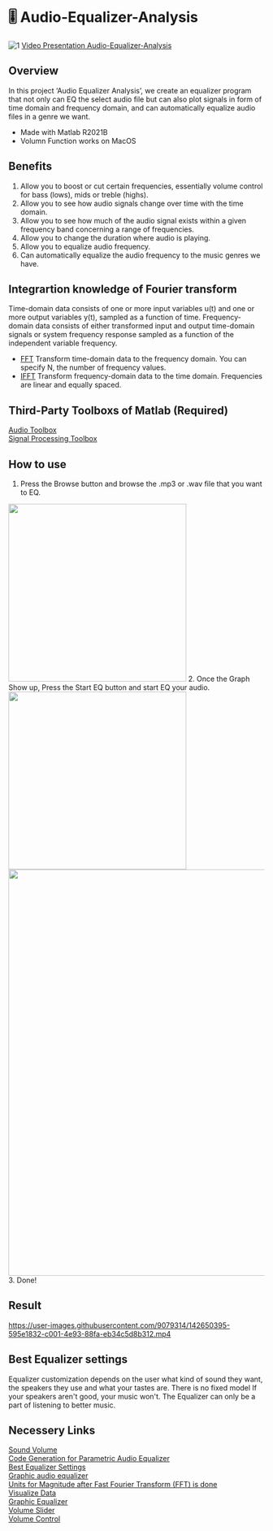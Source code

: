# 🎚 Audio-Equalizer-Analysis
![1](https://user-images.githubusercontent.com/9079314/142644686-a6af73cf-d9c2-4cb7-b6da-37374c97d51b.png)
[Video Presentation Audio-Equalizer-Analysis](https://youtu.be/38e9WlBwlhY)

## Overview
In this project ‘Audio Equalizer Analysis’, we create an equalizer program that not only can EQ the select audio file but can also plot signals in form of time domain and frequency domain, and can automatically equalize audio files in a genre we want.
- Made with Matlab R2021B
- Volumn Function works on MacOS

## Benefits
1. Allow you to boost or cut certain frequencies, essentially volume control for bass (lows), mids or treble (highs).<br/>
2. Allow you to see how audio signals change over time with the time domain.<br/>
3. Allow you to see how much of the audio signal exists within a given frequency band concerning a range of frequencies.<br/>
4. Allow you to change the duration where audio is playing.<br/>
5. Allow you to equalize audio frequency.<br/>
6. Can automatically equalize the audio frequency to the music genres we have.<br/>

## Integrartion knowledge of Fourier transform
Time-domain data consists of one or more input variables u(t) and one or more output variables y(t), sampled as a function of time. Frequency-domain data consists of either transformed input and output time-domain signals or system frequency response sampled as a function of the independent variable frequency.
- [FFT](https://www.mathworks.com/help/ident/ref/iddata.fft.html) Transform time-domain data to the frequency domain. You can specify N, the number of frequency values.
- [IFFT](https://www.mathworks.com/help/ident/ref/iddata.ifft.html) Transform frequency-domain data to the time domain. Frequencies are linear and equally spaced.

## Third-Party Toolboxs of Matlab (Required)
[Audio Toolbox](https://www.mathworks.com/products/audio.html)<br/>
[Signal Processing Toolbox](https://www.mathworks.com/products/signal.html)


## How to use 
1. Press the Browse button and browse the .mp3 or .wav file that you want to EQ.
<img src="https://user-images.githubusercontent.com/88607911/142720592-7a76f598-0156-4632-8387-b8d35eb4c5ca.png" width="350">
2. Once the Graph Show up, Press the Start EQ button and start EQ your audio. 
<img src="https://user-images.githubusercontent.com/88607911/142721103-577a9593-6440-4703-9ffa-b3f976b1f084.png" width="350">
<img src="https://user-images.githubusercontent.com/88607911/142721151-07b94240-0b63-4d90-b81d-44cc79884903.png" width="800">
3. Done!

## Result
https://user-images.githubusercontent.com/9079314/142650395-595e1832-c001-4e93-88fa-eb34c5d8b312.mp4

## Best Equalizer settings
Equalizer customization depends on the user what kind of sound they want, the speakers they use and what your tastes are. There is no fixed model
If your speakers aren't good, your music won't. The Equalizer can only be a part of listening to better music.

## Necessery Links
[Sound Volume](https://www.mathworks.com/matlabcentral/fileexchange/25584-soundvolume-set-or-get-the-system-speaker-sound-volume)<br/>
[Code Generation for Parametric Audio Equalizer](https://www.mathworks.com/help/dsp/ug/code-generation-for-parametric-audio-equalizer.html)<br/>
[Best Equalizer Settings](https://descriptive.audio/best-equalizer-settings/)<br/>
[Graphic audio equalizer](https://www.mathworks.com/matlabcentral/fileexchange/71618-graphic-audio-equalizer)<br/>
[Units for Magnitude after Fast Fourier Transform (FFT) is done](https://www.mathworks.com/matlabcentral/answers/491714-units-for-magnitude-after-fast-fourier-transform-fft-is-done)<br/>
[Visualize Data](https://www.mathworks.com/help/thingspeak/visualize-data.html)<br/>
[Graphic Equalizer](https://www.mathworks.com/help/audio/ref/graphiceq-system-object.html#mw_a24eff78-c9ca-45ca-b8b1-52fa62629a3e)<br/>
[Volume Slider](https://stackoverflow.com/questions/32982549/volume-slider-in-matlab-gui)<br/>
[Volume Control](https://stackoverflow.com/questions/27512267/matlab-volume-control-gui)<br/>
